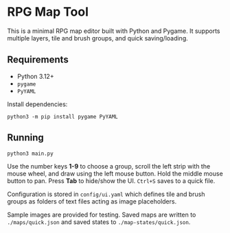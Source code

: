 # RPG Map Tool

This is a minimal RPG map editor built with Python and Pygame. It supports multiple layers, tile and brush groups, and quick saving/loading.

## Requirements
- Python 3.12+
- `pygame`
- `PyYAML`

Install dependencies:
```
python3 -m pip install pygame PyYAML
```

## Running
```
python3 main.py
```

Use the number keys **1-9** to choose a group, scroll the left strip with the mouse wheel, and draw using the left mouse button. Hold the middle mouse button to pan. Press **Tab** to hide/show the UI. `Ctrl+S` saves to a quick file.

Configuration is stored in `config/ui.yaml` which defines tile and brush groups as folders of text files acting as image placeholders.

Sample images are provided for testing. Saved maps are written to `./maps/quick.json` and saved states to `./map-states/quick.json`.
